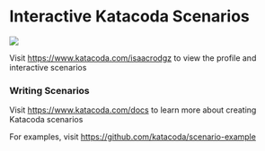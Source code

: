 # Interactive Katacoda Scenarios

[![](http://shields.katacoda.com/katacoda/isaacrodgz/count.svg)](https://www.katacoda.com/isaacrodgz "Get your profile on Katacoda.com")

Visit https://www.katacoda.com/isaacrodgz to view the profile and interactive scenarios

### Writing Scenarios
Visit https://www.katacoda.com/docs to learn more about creating Katacoda scenarios

For examples, visit https://github.com/katacoda/scenario-example
